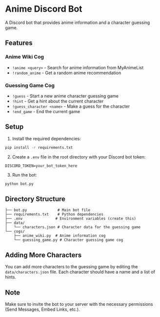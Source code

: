 # Anime Discord Bot

A Discord bot that provides anime information and a character guessing game.

## Features

### Anime Wiki Cog
- `!anime <query>` - Search for anime information from MyAnimeList
- `!random_anime` - Get a random anime recommendation

### Guessing Game Cog
- `!guess` - Start a new anime character guessing game
- `!hint` - Get a hint about the current character
- `!guess_character <name>` - Make a guess for the character
- `!end_game` - End the current game

## Setup

1. Install the required dependencies:
```bash
pip install -r requirements.txt
```

2. Create a `.env` file in the root directory with your Discord bot token:
```
DISCORD_TOKEN=your_bot_token_here
```

3. Run the bot:
```bash
python bot.py
```

## Directory Structure
```
├── bot.py              # Main bot file
├── requirements.txt    # Python dependencies
├── .env               # Environment variables (create this)
├── data/
│   └── characters.json # Character data for the guessing game
└── cogs/
    ├── anime_wiki.py  # Anime information cog
    └── guessing_game.py # Character guessing game cog
```

## Adding More Characters
You can add more characters to the guessing game by editing the `data/characters.json` file. Each character should have a name and a list of hints.

## Note
Make sure to invite the bot to your server with the necessary permissions (Send Messages, Embed Links, etc.). 